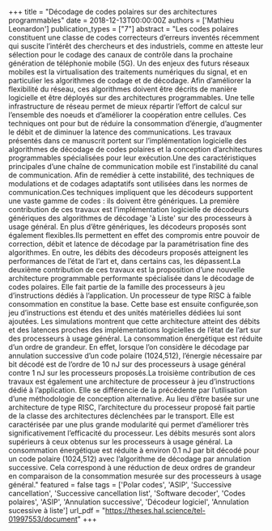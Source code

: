 +++
title = "Décodage de codes polaires sur des architectures programmables"
date = 2018-12-13T00:00:00Z
authors = ['Mathieu Leonardon']
publication_types = ["7"]
abstract = "Les codes polaires constituent une classe de codes correcteurs d’erreurs inventés récemment qui suscite l’intérêt des chercheurs et des industriels, comme en atteste leur sélection pour le codage des canaux de contrôle dans la prochaine génération de téléphonie mobile (5G). Un des enjeux des futurs réseaux mobiles est la virtualisation des traitements numériques du signal, et en particulier les algorithmes de codage et de décodage. Afin d’améliorer la flexibilité du réseau, ces algorithmes doivent être décrits de manière logicielle et être déployés sur des architectures programmables. Une telle infrastructure de réseau permet de mieux répartir l’effort de calcul sur l’ensemble des noeuds et d’améliorer la coopération entre cellules. Ces techniques ont pour but de réduire la consommation d’énergie, d’augmenter le débit et de diminuer la latence des communications. Les travaux présentés dans ce manuscrit portent sur l’implémentation logicielle des algorithmes de décodage de codes polaires et la conception d’architectures programmables spécialisées pour leur exécution.Une des caractéristiques principales d’une chaîne de communication mobile est l’instabilité du canal de communication. Afin de remédier à cette instabilité, des techniques de modulations et de codages adaptatifs sont utilisées dans les normes de communication.Ces techniques impliquent que les décodeurs supportent une vaste gamme de codes : ils doivent être génériques. La première contribution de ces travaux est l’implémentation logicielle de décodeurs génériques des algorithmes de décodage 'à Liste' sur des processeurs à usage général. En plus d’être génériques, les décodeurs proposés sont également flexibles.Ils permettent en effet des compromis entre pouvoir de correction, débit et latence de décodage par la paramétrisation fine des algorithmes. En outre, les débits des décodeurs proposés atteignent les performances de l’état de l’art et, dans certains cas, les dépassent.La deuxième contribution de ces travaux est la proposition d’une nouvelle architecture programmable performante spécialisée dans le décodage de codes polaires. Elle fait partie de la famille des processeurs à jeu d’instructions dédiés à l’application. Un processeur de type RISC à faible consommation en constitue la base. Cette base est ensuite configurée,son jeu d’instructions est étendu et des unités matérielles dédiées lui sont ajoutées. Les simulations montrent que cette architecture atteint des débits et des latences proches des implémentations logicielles de l’état de l’art sur des processeurs à usage général. La consommation énergétique est réduite d’un ordre de grandeur. En effet, lorsque l’on considère le décodage par annulation successive d’un code polaire (1024,512), l’énergie nécessaire par bit décodé est de l’ordre de 10 nJ sur des processeurs à usage général contre 1 nJ sur les processeurs proposés.La troisième contribution de ces travaux est également une architecture de processeur à jeu d’instructions dédié à l’application. Elle se différencie de la précédente par l’utilisation d’une méthodologie de conception alternative. Au lieu d’être basée sur une architecture de type RISC, l’architecture du processeur proposé fait partie de la classe des architectures déclenchées par le transport. Elle est caractérisée par une plus grande modularité qui permet d’améliorer très significativement l’efficacité du processeur. Les débits mesurés sont alors supérieurs à ceux obtenus sur les processeurs à usage général. La consommation énergétique est réduite à environ 0.1 nJ par bit décodé pour un code polaire (1024,512) avec l’algorithme de décodage par annulation successive. Cela correspond à une réduction de deux ordres de grandeur en comparaison de la consommation mesurée sur des processeurs à usage général."
featured = false
tags = ['Polar codes', 'ASIP', 'Successive cancellation', 'Successive cancellation list', 'Software decoder', 'Codes polaires', 'ASIP', 'Annulation successive', 'Décodeur logiciel', 'Annulation sucessive à liste']
url_pdf = "https://theses.hal.science/tel-01997553/document"
+++
